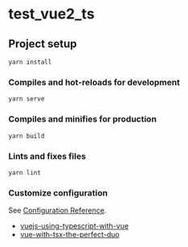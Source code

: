 # test_vue2_ts

## Project setup

```
yarn install
```

### Compiles and hot-reloads for development

```
yarn serve
```

### Compiles and minifies for production

```
yarn build
```

### Lints and fixes files

```
yarn lint
```

### Customize configuration

See [Configuration Reference](https://cli.vuejs.org/config/).

* [vuejs-using-typescript-with-vue](https://www.digitalocean.com/community/tutorials/vuejs-using-typescript-with-vue)
* [vue-with-tsx-the-perfect-duo](https://areknawo.com/vue-with-tsx-the-perfect-duo/)
